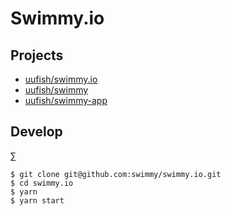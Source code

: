 # Swimmy.io

## Projects

- [uufish/swimmy.io](https://github.com/swimmy/swimmy.io)
- [uufish/swimmy](https://github.com/swimmy/swimmy)
- [uufish/swimmy-app](https://github.com/swimmy/swimmy-app)

## Develop

∑

```
$ git clone git@github.com:swimmy/swimmy.io.git
$ cd swimmy.io
$ yarn
$ yarn start
```
